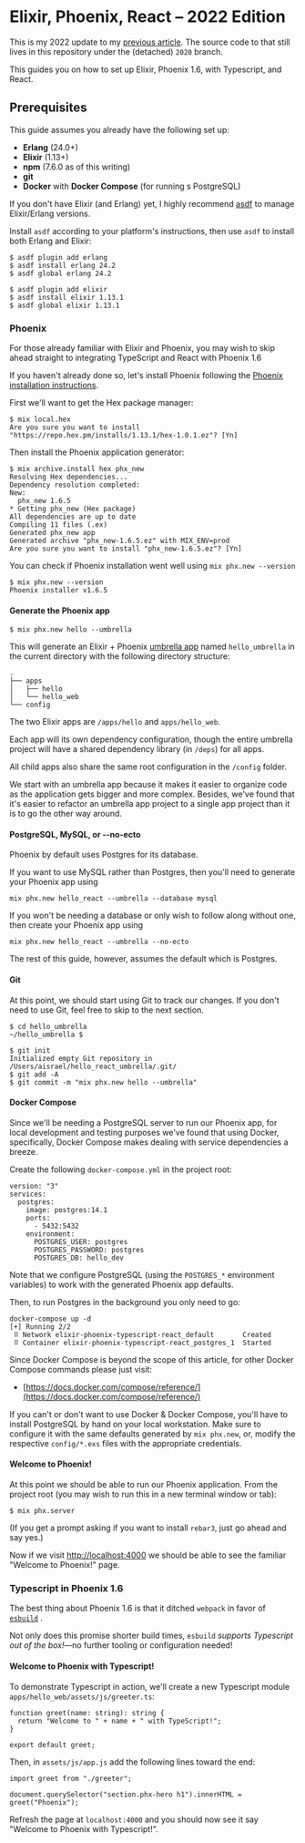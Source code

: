 Elixir, Phoenix, React – 2022 Edition
===

This is my 2022 update to my [previous article](https://medium.com/@alistairisrael/elixir-phoenix-typescript-and-react-2020-edition-32ceb753705). The source code to that still lives in this repository under the (detached) `2020` branch.

This guides you on how to set up Elixir, Phoenix 1.6, with Typescript, and React.

## Prerequisites

This guide assumes you already have the following set up:

- **Erlang** (24.0+)
- **Elixir** (1.13+)
- **npm** (7.6.0 as of this writing)
- **git**
- **Docker** with **Docker Compose** (for running s PostgreSQL)

If you don't have Elixir (and Erlang) yet, I highly recommend [asdf](https://asdf-vm.com/) to manage Elixir/Erlang versions.

Install `asdf` according to your platform's instructions, then use `asdf` to install both Erlang and Elixir:

```
$ asdf plugin add erlang
$ asdf install erlang 24.2
$ asdf global erlang 24.2

$ asdf plugin add elixir
$ asdf install elixir 1.13.1
$ asdf global elixir 1.13.1
```

### Phoenix

For those already familiar with Elixir and Phoenix, you may wish to skip ahead straight to integrating TypeScript and React with Phoenix 1.6

If you haven't already done so, let's install Phoenix following the [Phoenix installation instructions](https://hexdocs.pm/phoenix/installation.html#content).

First we'll want to get the Hex package manager:

```
$ mix local.hex
Are you sure you want to install "https://repo.hex.pm/installs/1.13.1/hex-1.0.1.ez"? [Yn]
```

Then install the Phoenix application generator:

```
$ mix archive.install hex phx_new
Resolving Hex dependencies...
Dependency resolution completed:
New:
  phx_new 1.6.5
* Getting phx_new (Hex package)
All dependencies are up to date
Compiling 11 files (.ex)
Generated phx_new app
Generated archive "phx_new-1.6.5.ez" with MIX_ENV=prod
Are you sure you want to install "phx_new-1.6.5.ez"? [Yn]
```

You can check if Phoenix installation went well using `mix phx.new --version`

```
$ mix phx.new --version
Phoenix installer v1.6.5
```


#### Generate the Phoenix app

```
$ mix phx.new hello --umbrella
```

This will generate an Elixir + Phoenix [umbrella app](https://elixir-lang.org/getting-started/mix-otp/dependencies-and-umbrella-projects.html) named `hello_umbrella` in the current directory with the following directory structure:

```
.
├── apps
│   ├── hello
│   └── hello_web
└── config
```


The two Elixir apps are `/apps/hello` and `apps/hello_web`.

Each app will its own dependency configuration, though the entire umbrella project will have a shared dependency library (in `/deps`) for all apps.

All child apps also share the same root configuration in the `/config` folder.

We start with an umbrella app because it makes it easier to organize code as the application gets bigger and more complex. Besides, we've found that it's easier to refactor an umbrella app project to a single app project than it is to go the other way around.


#### PostgreSQL, MySQL, or --no-ecto

Phoenix by default uses Postgres for its database.

If you want to use MySQL rather than Postgres, then you'll need to generate your Phoenix app using

```
mix phx.new hello_react --umbrella --database mysql
```

If you won't be needing a database or only wish to follow along without one, then create your Phoenix app using

```
mix phx.new hello_react --umbrella --no-ecto
```

The rest of this guide, however, assumes the default which is Postgres.


#### Git

At this point, we should start using Git to track our changes. If you don't need to use Git, feel free to skip to the next section.

```
$ cd hello_umbrella
~/hello_umbrella $
```

```
$ git init
Initialized empty Git repository in /Users/aisrael/hello_react_umbrella/.git/
$ git add -A
$ git commit -m "mix phx.new hello --umbrella"
```

#### Docker Compose

Since we'll be needing a PostgreSQL server to run our Phoenix app, for local development and testing purposes we've found that using Docker, specifically, Docker Compose makes dealing with service dependencies a breeze.

Create the following `docker-compose.yml` in the project root:

```
version: "3"
services:
  postgres:
    image: postgres:14.1
    ports:
      - 5432:5432
    environment:
      POSTGRES_USER: postgres
      POSTGRES_PASSWORD: postgres
      POSTGRES_DB: hello_dev
```

Note that we configure PostgreSQL (using the `POSTGRES_*` environment variables) to work with the generated Phoenix app defaults.

Then, to run Postgres in the background you only need to go:

```
docker-compose up -d
[+] Running 2/2
 ⠿ Network elixir-phoenix-typescript-react_default       Created
 ⠿ Container elixir-phoenix-typescript-react_postgres_1  Started
```

Since Docker Compose is beyond the scope of this article, for other Docker Compose commands please just visit:

* [https://docs.docker.com/compose/reference/](https://docs.docker.com/compose/reference/)

If you can't or don't want to use Docker & Docker Compose, you'll have to install PostgreSQL by hand on your local workstation. Make sure to configure it with the same defaults generated by `mix phx.new`, or, modify the respective `config/*.exs` files with the appropriate credentials.


#### Welcome to Phoenix!

At this point we should be able to run our Phoenix application. From the project root (you may wish to run this in a new terminal window or tab):

```
$ mix phx.server
```

(If you get a prompt asking if you want to install `rebar3`, just go ahead and say yes.)

Now if we visit [http://localhost:4000](http://localhost:4000) we should be able to see the familiar "Welcome to Phoenix!" page.

### Typescript in Phoenix 1.6

The best thing about Phoenix 1.6 is that it ditched `webpack` in favor of [`esbuild`](https://github.com/evanw/esbuild) .

Not only does this promise shorter build times, `esbuild` _supports Typescript out of the box!_—no further tooling or configuration needed!

#### Welcome to Phoenix with Typescript!

To demonstrate Typescript in action, we'll create a new Typescript module `apps/hello_web/assets/js/greeter.ts`:

```
function greet(name: string): string {
  return "Welcome to " + name + " with TypeScript!";
}

export default greet;
```

Then, in `assets/js/app.js` add the following lines toward the end:

```
import greet from "./greeter";

document.querySelector("section.phx-hero h1").innerHTML = greet("Phoenix");
```

Refresh the page at `localhost:4000` and you should now see it say "Welcome to Phoenix with Typescript!".

